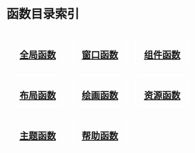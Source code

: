 # **函数目录索引** #

<div style="margin:10px;width: 120px;height: 70px;border-radius: 10px;border:2px solid #fff;text-align: center;float:left"><a href="./globa/index.md"><h2><b>全局函数</b></h2></a></div>
<div style="margin:10px;width: 120px;height: 70px;border-radius: 10px;border:2px solid #fff;text-align: center;float:left"><a href="./window/index.md"><h2><b>窗口函数</b></h2></a></div>
<div style="margin:10px;width: 120px;height: 70px;border-radius: 10px;border:2px solid #fff;text-align: center;float:left"><a href="./component/index.md"><h2><b>组件函数</b></h2></a></div>
<div style="margin:10px;width: 120px;height: 70px;border-radius: 10px;border:2px solid #fff;text-align: center;float:left"><a href="./layout/index.md"><h2><b>布局函数</b></h2></a></div><br><br><br><br><br>
<div style="margin:10px;width: 120px;height: 70px;border-radius: 10px;border:2px solid #fff;text-align: center;float:left"><a href="./draw/index.md"><h2><b>绘画函数</b></h2></a></div>
<div style="margin:10px;width: 120px;height: 70px;border-radius: 10px;border:2px solid #fff;text-align: center;float:left"><a href="./res/index.md"><h2><b>资源函数</b></h2></a></div>
<div style="margin:10px;width: 120px;height: 70px;border-radius: 10px;border:2px solid #fff;text-align: center;float:left"><a href="./theme/index.md"><h2><b>主题函数</b></h2></a></div>
<div style="margin:10px;width: 120px;height: 70px;border-radius: 10px;border:2px solid #fff;text-align: center;float:left"><a href="./helper/index.md"><h2><b>帮助函数</b></h2></a></div>




